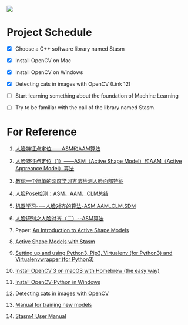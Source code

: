 ![](https://img.shields.io/badge/Author-Sunset%20Wan-blue.svg)
# Project Schedule
- [x] Choose a C++ software library named Stasm
- [x] Install OpenCV on Mac
- [x] Install OpenCV on Windows
- [x] Detecting cats in images with OpenCV (Link 12)
- [ ] ~~Start learning something about the foundation of Machine Learning~~
- [ ] Try to be familiar with the call of the library named Stasm.


# For Reference
1. [人脸特征点定位——ASM和AAM算法](http://blog.sina.com.cn/s/blog_6138c5b80101k8w3.html)    

2. [人脸特征点定位（1）——ASM（Active Shape Model）和AAM（Active Appreance Model）算法  ](http://blog.163.com/huai_jing@126/blog/static/1718619832013111525150259/)       

3. [教你一个简单的深度学习方法检测人脸面部特征](https://www.leiphone.com/news/201709/4l3CTuiKibmZbh5e.html)      

4. [人脸Pose检测：ASM、AAM、CLM总结](http://blog.csdn.net/wishchin/article/details/51554036)      

5. [机器学习----人脸对齐的算法-ASM.AAM..CLM.SDM](https://www.cnblogs.com/Anita9002/p/7094535.html)      

6. [人脸识别之人脸对齐（二）--ASM算法](http://blog.csdn.net/app_12062011/article/details/52572062)        
    
7. Paper: [An Introduction to Active Shape Models](./asm_overview.pdf)      

8. [Active Shape Models with Stasm](http://www.milbo.users.sonic.net/stasm/index.html)  
9. [Setting up and using Python3, Pip3, Virtualenv (for Python3) and Virtualenvwrapper (for Python3)](https://gist.github.com/IamAdiSri/a379c36b70044725a85a1216e7ee9a46)
10. [Install OpenCV 3 on macOS with Homebrew (the easy way)](https://www.pyimagesearch.com/2016/12/19/install-opencv-3-on-macos-with-homebrew-the-easy-way/)
11. [Install OpenCV-Python in Windows](https://docs.opencv.org/3.0-beta/doc/py_tutorials/py_setup/py_setup_in_windows/py_setup_in_windows.html)
12. [Detecting cats in images with OpenCV](https://www.pyimagesearch.com/2016/06/20/detecting-cats-in-images-with-opencv/)
13. [Manual for training new models](./Manual_for_training_new_models.pdf)
14. [Stasm4 User Manual](./Stasm4_User_Manual.pdf)








